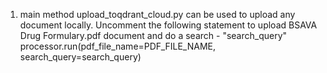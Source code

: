 
1. main method upload_toqdrant_cloud.py can be used to upload any document locally. 
Uncomment the following statement to upload BSAVA Drug Formulary.pdf document and do a search - "search_query"
processor.run(pdf_file_name=PDF_FILE_NAME, search_query=search_query)
